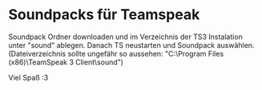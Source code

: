 # Soundpacks für Teamspeak

Soundpack Ordner downloaden und im Verzeichnis der TS3 Instalation unter "sound" ablegen. Danach TS neustarten und Soundpack auswählen.
(Dateiverzeichnis sollte ungefähr so aussehen: "C:\Program Files (x86)\TeamSpeak 3 Client\sound\")

Viel Spaß :3
